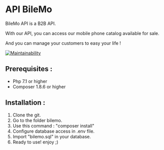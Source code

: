 # API BileMo

BileMo API is a B2B API.

With our API, you can access our mobile phone catalog available for sale.

And you can manage your customers to easy your life !

[![Maintainability](https://api.codeclimate.com/v1/badges/9ccba3ebb0bd42ceb8a9/maintainability)](https://codeclimate.com/github/Minikeys/bilemo/maintainability)

## Prerequisites :

*   Php 7.1 or higher
*   Composer 1.8.6 or higher

## Installation :

1.  Clone the git.
2.  Go to the folder bilemo.
3.  Use this command : "composer install"
4.  Configure database access in .env file.
5.  Import "bilemo.sql" in your database.
6.  Ready to use! enjoy ;)
